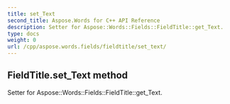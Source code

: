 ```yaml
---
title: set_Text
second_title: Aspose.Words for C++ API Reference
description: Setter for Aspose::Words::Fields::FieldTitle::get_Text. 
type: docs
weight: 0
url: /cpp/aspose.words.fields/fieldtitle/set_text/
---
```

## FieldTitle.set_Text method


Setter for Aspose::Words::Fields::FieldTitle::get_Text. 

